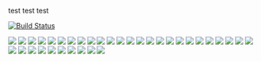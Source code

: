 test test test


[![Build Status](https://secure.travis-ci.org/schnubbel/schnubbel.png?branch=master)](http://travis-ci.org/schnubbel/schnubbel)

<img src="https://github.com/schnubbel/schnubbel/raw/master/logo.jpg">

<img src="https://github.com/schnubbel/schnubbel/raw/master/hui.gif">

<img src="https://github.com/schnubbel/schnubbel/raw/master/code-refactoring.gif">

<img src="http://imgs.xkcd.com/comics/laser_pointer.png">

<img src="https://github.com/schnubbel/schnubbel/raw/master/sniper.gif">

<img src="https://github.com/schnubbel/schnubbel/raw/master/kitchen_ninja.jpg">

<img src="https://github.com/schnubbel/schnubbel/raw/master/door_ninja.jpg">

<img src="https://github.com/schnubbel/schnubbel/raw/master/lights_out.gif">

<img src="https://github.com/schnubbel/schnubbel/raw/master/hidden.jpg">

<img src="https://github.com/schnubbel/schnubbel/raw/master/real_ninja.jpg">

<img src="https://github.com/schnubbel/schnubbel/raw/master/imitate.jpg">

<img src="https://github.com/schnubbel/schnubbel/raw/master/ruler.jpg">

<img src="https://github.com/schnubbel/schnubbel/raw/master/dryer.jpg">

<img src="https://github.com/schnubbel/schnubbel/raw/master/monitor.jpg">

<img src="https://github.com/schnubbel/schnubbel/raw/master/spoon.jpg">

<img src="https://github.com/schnubbel/schnubbel/raw/master/drunks.jpg">

<img src="https://github.com/schnubbel/schnubbel/raw/master/traveler.jpg">

<img src="https://github.com/schnubbel/schnubbel/raw/master/dj.jpg">

<img src="https://github.com/schnubbel/schnubbel/raw/master/copy_cat.jpg">

<img src="https://github.com/schnubbel/schnubbel/raw/master/box.jpg">

<img src="https://github.com/schnubbel/schnubbel/raw/master/window.jpg">

<img src="https://github.com/schnubbel/schnubbel/raw/master/yin_yang.jpg">

<img src="https://github.com/schnubbel/schnubbel/raw/master/bulbber.jpg">

<img src="https://github.com/schnubbel/schnubbel/raw/master/cat-agent.jpg">

<img src="https://github.com/schnubbel/schnubbel/raw/master/cat-eat.jpg">

<img src="https://github.com/schnubbel/schnubbel/raw/master/cat-funny.jpg">

<img src="https://github.com/schnubbel/schnubbel/raw/master/cat-guard.jpg">

<img src="https://github.com/schnubbel/schnubbel/raw/master/cat-on-the-snow.jpg">

<img src="https://github.com/schnubbel/schnubbel/raw/master/cat-paper.jpg">

<img src="https://github.com/schnubbel/schnubbel/raw/master/cat-shower.jpg">

<img src="https://github.com/schnubbel/schnubbel/raw/master/cat-thinking.jpg">

<img src="https://github.com/schnubbel/schnubbel/raw/master/cat1.jpg">

<img src="https://github.com/schnubbel/schnubbel/raw/master/cat2.jpg">

<img src="https://github.com/schnubbel/schnubbel/raw/master/funny-cat-12.jpg">

<img src="https://github.com/schnubbel/schnubbel/raw/master/guy.jpg">

